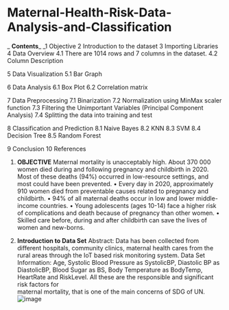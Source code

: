 # Maternal-Health-Risk-Data-Analysis-and-Classification

_  **Contents**_
_1 Objective
2 Introduction to the dataset
3 Importing Libraries
4 Data Overview
  4.1 There are 1014 rows and 7 columns in the dataset.
  4.2 Column Description
  
5 Data Visualization
  5.1 Bar Graph
  
6 Data Analysis
  6.1 Box Plot
  6.2 Correlation matrix
  
7 Data Preprocessing
  7.1 Binarization
  7.2 Normalization using MinMax scaler function
  7.3 Filtering the Unimportant Variables (Principal Component Analysis)
  7.4 Splitting the data into training and test

8 Classification and Prediction
  8.1 Naive Bayes
  8.2 KNN
  8.3 SVM
  8.4 Decision Tree
  8.5 Random Forest

9  Conclusion
10 References

1. **OBJECTIVE**
  Maternal mortality is unacceptably high. About 370 000 women died during and following   pregnancy and childbirth in 2020. Most of these deaths (94%) occurred in low-resource settings, and most could have been prevented.
  • Every day in 2020, approximately 910 women died from preventable causes related to pregnancy and childbirth.
  • 94% of all maternal deaths occur in low and lower middle-income countries.
  • Young adolescents (ages 10-14) face a higher risk of complications and death because of pregnancy than other women.
  • Skilled care before, during and after childbirth can save the lives of women and new-borns.

2. **Introduction to Data Set**
  Abstract: Data has been collected from different hospitals, community clinics, maternal health cares from the rural areas through the IoT based risk monitoring system.
  Data Set Information: Age, Systolic Blood Pressure as SystolicBP, Diastolic BP as DiastolicBP, Blood Sugar as BS, Body Temperature as BodyTemp, HeartRate and RiskLevel. All these are the responsible and significant risk factors for       
  maternal mortality, that is one of the main concerns of SDG of UN.
![image](https://github.com/Aarsh01/Maternal-Health-Risk-Data-Analysis-and-Classification/assets/95579399/921ffbab-ad3f-44b7-8cff-9b223f1ffe30)

